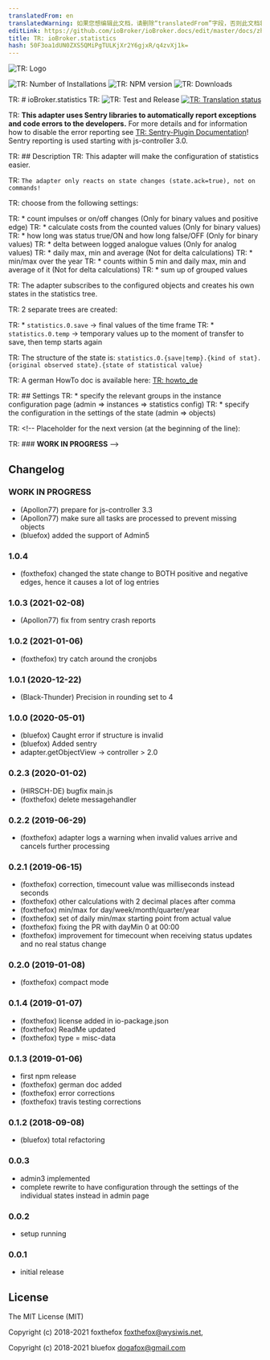 ```yaml
---
translatedFrom: en
translatedWarning: 如果您想编辑此文档，请删除“translatedFrom”字段，否则此文档将再次自动翻译
editLink: https://github.com/ioBroker/ioBroker.docs/edit/master/docs/zh-cn/adapterref/iobroker.statistics/README.md
title: TR: ioBroker.statistics
hash: 50F3oa1dUN0ZXS5QMiPgTULKjXr2Y6gjxR/q4zvXj1k=
---
```

![TR: Logo](../../../en/adapterref/iobroker.statistics/admin/statistics.png)

![TR: Number of Installations](http://iobroker.live/badges/statistics-stable.svg)
![TR: NPM version](http://img.shields.io/npm/v/iobroker.statistics.svg)
![TR: Downloads](https://img.shields.io/npm/dm/iobroker.statistics.svg)

TR: # ioBroker.statistics
TR: ![TR: Test and Release](https://github.com/iobroker-community-adapters/ioBroker.statistics/workflows/Test%20and%20Release/badge.svg) [![TR: Translation status](https://weblate.iobroker.net/widgets/adapters/-/statistics/svg-badge.svg)](https://weblate.iobroker.net/engage/adapters/?utm_source=widget)

TR: **This adapter uses Sentry libraries to automatically report exceptions and code errors to the developers.** For more details and for information how to disable the error reporting see [TR: Sentry-Plugin Documentation](https://github.com/ioBroker/plugin-sentry#plugin-sentry)! Sentry reporting is used starting with js-controller 3.0.

TR: ## Description
TR: This adapter will make the configuration of statistics easier.

TR: `The adapter only reacts on state changes (state.ack=true), not on commands!`

TR: choose from the following settings:

TR: * count impulses or on/off changes (Only for binary values and positive edge)
TR: * calculate costs from the counted values (Only for binary values)
TR: * how long was status true/ON and how long false/OFF (Only for binary values)
TR: * delta between logged analogue values (Only for analog values)
TR: * daily max, min and average (Not for delta calculations)
TR: * min/max over the year
TR: * counts within 5 min and daily max, min and average of it (Not for delta calculations)
TR: * sum up of grouped values

TR: The adapter subscribes to the configured objects and creates his own states in the statistics tree.

TR: 2 separate trees are created:

TR: * `statistics.0.save` -> final values of the time frame
TR: * `statistics.0.temp` -> temporary values up to the moment of transfer to save, then temp starts again

TR: The structure of the state is: `statistics.0.{save|temp}.{kind of stat}.{original observed state}.{state of statistical value}`

TR: A german HowTo doc is available here: [TR: howto_de](./doc/howto_de.md)

TR: ## Settings
TR: * specify the relevant groups in the instance configuration page (admin => instances => statistics config)
TR: * specify the configuration in the settings of the state (admin => objects)

TR: <!-- Placeholder for the next version (at the beginning of the line):

TR: ### __WORK IN PROGRESS__ -->

## Changelog
### __WORK IN PROGRESS__
* (Apollon77) prepare for js-controller 3.3
* (Apollon77) make sure all tasks are processed to prevent missing objects
* (bluefox) added the support of Admin5 

### 1.0.4
* (foxthefox) changed the state change to BOTH positive and negative edges, hence it causes a lot of log entries

### 1.0.3 (2021-02-08)
* (Apollon77) fix from sentry crash reports

### 1.0.2 (2021-01-06)
* (foxthefox) try catch around the cronjobs

### 1.0.1 (2020-12-22)
* (Black-Thunder) Precision in rounding set to 4

### 1.0.0 (2020-05-01)
* (bluefox) Caught error if structure is invalid
* (bluefox) Added sentry
* adapter.getObjectView -> controller > 2.0

### 0.2.3 (2020-01-02)
* (HIRSCH-DE) bugfix main.js
* (foxthefox) delete messagehandler

### 0.2.2 (2019-06-29)
* (foxthefox) adapter logs a warning when invalid values arrive and cancels further processing

### 0.2.1 (2019-06-15)
* (foxthefox) correction, timecount value was milliseconds instead seconds
* (foxthefox) other calculations with 2 decimal places after comma
* (foxthefox) min/max for day/week/month/quarter/year
* (foxthefox) set of daily min/max starting point from actual value
* (foxthefox) fixing the PR with dayMin 0 at 00:00
* (foxthefox) improvement for timecount when receiving status updates and no real status change

### 0.2.0 (2019-01-08)
* (foxthefox) compact mode

### 0.1.4 (2019-01-07)
* (foxthefox) license added in io-package.json
* (foxthefox) ReadMe updated
* (foxthefox) type = misc-data

### 0.1.3 (2019-01-06)
* first npm release
* (foxthefox) german doc added
* (foxthefox) error corrections
* (foxthefox) travis testing corrections

### 0.1.2 (2018-09-08)
* (bluefox) total refactoring

### 0.0.3
* admin3 implemented
* complete rewrite to have configuration through the settings of the individual states instead in admin page

### 0.0.2
* setup running

### 0.0.1
* initial release

## License

The MIT License (MIT)

Copyright (c) 2018-2021 foxthefox <foxthefox@wysiwis.net>,

Copyright (c) 2018-2021 bluefox <dogafox@gmail.com>